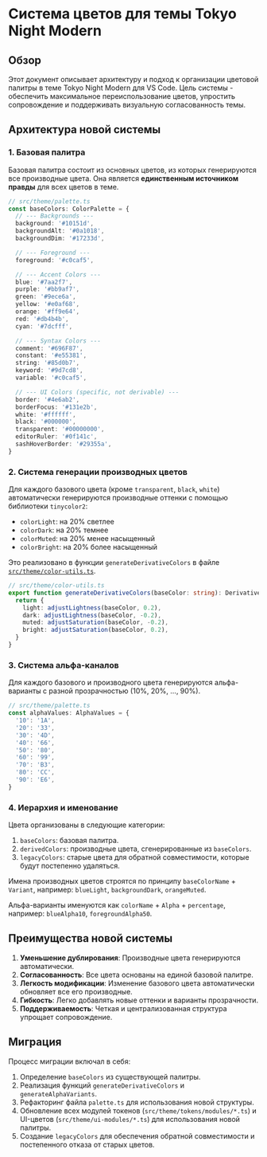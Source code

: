 # Система цветов для темы Tokyo Night Modern

## Обзор

Этот документ описывает архитектуру и подход к организации цветовой палитры в теме Tokyo Night Modern для VS Code. Цель системы - обеспечить максимальное переиспользование цветов, упростить сопровождение и поддерживать визуальную согласованность темы.

## Архитектура новой системы

### 1. Базовая палитра

Базовая палитра состоит из основных цветов, из которых генерируются все производные цвета. Она является **единственным источником правды** для всех цветов в теме.

```typescript
// src/theme/palette.ts
const baseColors: ColorPalette = {
  // --- Backgrounds ---
  background: '#10151d',
  backgroundAlt: '#0a1018',
  backgroundDim: '#17233d',

  // --- Foreground ---
  foreground: '#c0caf5',

  // --- Accent Colors ---
  blue: '#7aa2f7',
  purple: '#bb9af7',
  green: '#9ece6a',
  yellow: '#e0af68',
  orange: '#ff9e64',
  red: '#db4b4b',
  cyan: '#7dcfff',

  // --- Syntax Colors ---
  comment: '#696F87',
  constant: '#e55381',
  string: '#85d0b7',
  keyword: '#9d7cd8',
  variable: '#c0caf5',

  // --- UI Colors (specific, not derivable) ---
  border: '#4e6ab2',
  borderFocus: '#131e2b',
  white: '#ffffff',
  black: '#000000',
  transparent: '#00000000',
  editorRuler: '#0f141c',
  sashHoverBorder: '#29355a',
}
```

### 2. Система генерации производных цветов

Для каждого базового цвета (кроме `transparent`, `black`, `white`) автоматически генерируются производные оттенки с помощью библиотеки `tinycolor2`:

- `colorLight`: на 20% светлее
- `colorDark`: на 20% темнее
- `colorMuted`: на 20% менее насыщенный
- `colorBright`: на 20% более насыщенный

Это реализовано в функции `generateDerivativeColors` в файле [`src/theme/color-utils.ts`](src/theme/color-utils.ts).

```typescript
// src/theme/color-utils.ts
export function generateDerivativeColors(baseColor: string): DerivativeColors {
  return {
    light: adjustLightness(baseColor, 0.2),
    dark: adjustLightness(baseColor, -0.2),
    muted: adjustSaturation(baseColor, -0.2),
    bright: adjustSaturation(baseColor, 0.2),
  }
}
```

### 3. Система альфа-каналов

Для каждого базового и производного цвета генерируются альфа-варианты с разной прозрачностью (10%, 20%, ..., 90%).

```typescript
// src/theme/palette.ts
const alphaValues: AlphaValues = {
  '10': '1A',
  '20': '33',
  '30': '4D',
  '40': '66',
  '50': '80',
  '60': '99',
  '70': 'B3',
  '80': 'CC',
  '90': 'E6',
}
```

### 4. Иерархия и именование

Цвета организованы в следующие категории:

1.  `baseColors`: базовая палитра.
2.  `derivedColors`: производные цвета, сгенерированные из `baseColors`.
3.  `legacyColors`: старые цвета для обратной совместимости, которые будут постепенно удаляться.

Имена производных цветов строятся по принципу `baseColorName` + `Variant`, например: `blueLight`, `backgroundDark`, `orangeMuted`.

Альфа-варианты именуются как `colorName` + `Alpha` + `percentage`, например: `blueAlpha10`, `foregroundAlpha50`.

## Преимущества новой системы

1.  **Уменьшение дублирования**: Производные цвета генерируются автоматически.
2.  **Согласованность**: Все цвета основаны на единой базовой палитре.
3.  **Легкость модификации**: Изменение базового цвета автоматически обновляет все его производные.
4.  **Гибкость**: Легко добавлять новые оттенки и варианты прозрачности.
5.  **Поддерживаемость**: Четкая и централизованная структура упрощает сопровождение.

## Миграция

Процесс миграции включал в себя:
1.  Определение `baseColors` из существующей палитры.
2.  Реализация функций `generateDerivativeColors` и `generateAlphaVariants`.
3.  Рефакторинг файла `palette.ts` для использования новой структуры.
4.  Обновление всех модулей токенов (`src/theme/tokens/modules/*.ts`) и UI-цветов (`src/theme/ui-modules/*.ts`) для использования новой палитры.
5.  Создание `legacyColors` для обеспечения обратной совместимости и постепенного отказа от старых цветов.